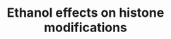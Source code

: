 ---
annotations:
- id: PW:0001411
  parent: regulatory pathway
  type: Pathway Ontology
  value: altered histone modification pathway
- id: DOID:0050696
  parent: disease of mental health
  type: Disease Ontology
  value: fetal alcohol spectrum disorder
authors:
- Fehrhart
- Marvin M2
- Khanspers
- MaintBot
- Egonw
citedin: ''
communities:
- ONTOX
description: Ethanol effects on histone modifications which contribute to the development
  of fetal alcohol syndrome. Pathway based on [Chater-Diehl et al. 2017](https://doi.org/10.1016/j.alcohol.2017.01.005).  Proteins
  on this pathway have targeted assays available via the [CPTAC Assay Portal](https://assays.cancer.gov/available_assays?wp_id=WP3996).
last-edited: 2025-03-07
ndex: 04e511aa-8b69-11eb-9e72-0ac135e8bacf
organisms:
- Homo sapiens
redirect_from:
- /index.php/Pathway:WP3996
- /instance/WP3996
- /instance/WP3996_r137664
revision: r137664
schema-jsonld:
- '@context': https://schema.org/
  '@id': https://wikipathways.github.io/pathways/WP3996.html
  '@type': Dataset
  creator:
    '@type': Organization
    name: WikiPathways
  description: Ethanol effects on histone modifications which contribute to the development
    of fetal alcohol syndrome. Pathway based on [Chater-Diehl et al. 2017](https://doi.org/10.1016/j.alcohol.2017.01.005).  Proteins
    on this pathway have targeted assays available via the [CPTAC Assay Portal](https://assays.cancer.gov/available_assays?wp_id=WP3996).
  keywords:
  - 5,10-MTHF
  - 5-MTHF
  - ACSS2
  - ADH1A
  - ADH1B
  - ADH1C
  - AHCY
  - ALDH1A1
  - ALDH1A2
  - ALDH1A3
  - ALDH2
  - ATF2
  - Acetaldehyde
  - Acetate
  - Acetyl-CoA
  - CYP2E1
  - Coenzyme A
  - DHFR
  - Dihydrofolate
  - EHMT2
  - ELP3
  - Ethanol
  - Folic acid
  - Glycine
  - HAT1
  - HDAC1
  - HDAC10
  - HDAC2
  - HDAC3
  - HDAC4
  - HDAC5
  - HDAC6
  - HDAC7
  - HDAC8
  - HDAC9
  - Homocysteine
  - KAT2B
  - L-Methionine
  - L-Serine
  - MAT1A
  - MTHFR
  - MTR
  - Nucleic acids
  - Pyrimidines
  - Reactive oxygen species
  - S-Adenosylhomocysteine
  - S-Adenosylmethionine
  - SLC19A1
  - TYMS
  - Tetrahydrofolate
  - dTMP
  - dUMP
  license: CC0
  name: Ethanol effects on histone modifications
seo: CreativeWork
title: Ethanol effects on histone modifications
wpid: WP3996
---